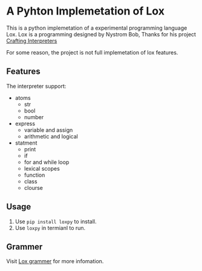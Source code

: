 # A Pyhton Implemetation of Lox

This is a python implemetation of a experimental programming language Lox.
Lox is a programming designed by Nystrom Bob, Thanks for his project [Crafting Interpreters](http://craftinginterpreters.com/)

For some reason, the project is not full implemetation of lox features.

## Features

The interpreter support:
- atoms
    - str
    - bool
    - number
- express
    - variable and assign
    - arithmetic and logical
- statment
    - print
    - if
    - for and while loop
    - lexical scopes
    - function
    - class
    - clourse

## Usage

1. Use `pip install loxpy` to install.
2. Use `loxpy` in termianl to run.

## Grammer

Visit [Lox grammer](http://craftinginterpreters.com/appendix-i.html) for more infomation.
